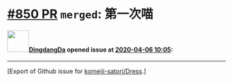 # [\#850 PR](https://github.com/komeiji-satori/Dress/pull/850) `merged`: 第一次喵

#### <img src="https://avatars.githubusercontent.com/u/44197005?u=cb462f6bf57665707111067aaca974df45d77cfd&v=4" width="50">[DingdangDa](https://github.com/DingdangDa) opened issue at [2020-04-06 10:05](https://github.com/komeiji-satori/Dress/pull/850):






-------------------------------------------------------------------------------



[Export of Github issue for [komeiji-satori/Dress](https://github.com/komeiji-satori/Dress).]
